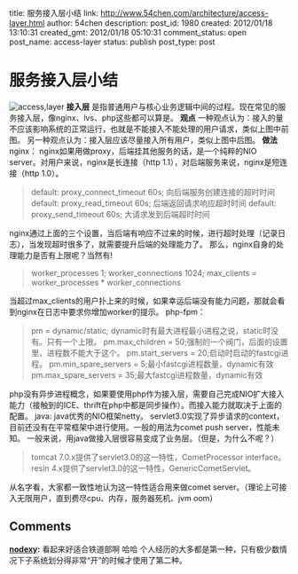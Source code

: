 title: 服务接入层小结
link: http://www.54chen.com/architecture/access-layer.html
author: 54chen
description: 
post_id: 1980
created: 2012/01/18 13:10:31
created_gmt: 2012/01/18 05:10:31
comment_status: open
post_name: access-layer
status: publish
post_type: post

# 服务接入层小结

![access,layer](http://img04.taobaocdn.com/imgextra/i4/13078490/T2evmjXahaXXXXXXXX_!!13078490.jpg) **接入层** 是指普通用户与核心业务逻辑中间的过程。现在常见的服务接入层，像nginx、lvs、php这些都可以算是。 **观点** 一种观点认为：接入的量不应该影响系统的正常运行，也就是不能接入不能处理的用户请求，类似上图中前图。 另一种观点认为：接入层应该尽量接入所有用户，类似上图中后图。 **做法** nginx： nginx如果用做proxy，后端挂其他服务的话，是一个纯粹的NIO server。对用户来说，nginx是长连接（http 1.1），对后端服务来说，nginx是短连接（http 1.0）。 

> default: proxy_connect_timeout 60s; 向后端服务创建连接的超时时间 default: proxy_read_timeout 60s; 后端返回请求响应超时时间 default: proxy_send_timeout 60s; 大请求发到后端超时时间

nginx通过上面的三个设置，当后端有响应不过来的时候，进行超时处理（记录日志），当发现超时很多了，就需要提升后端的处理能力了。 那么，nginx自身的处理能力是否有上限呢？当然有! 

> worker_processes 1; worker_connections 1024; max_clients = worker_processes * worker_connections 

当超过max_clients的用户扑上来的时候，如果幸运后端没有能力问题，那就会看到nginx在日志中要求你增加worker的提示。 php-fpm： 

> pm = dynamic/static; dynamic时有最大进程最小进程之说，static时没有。只有一个上限。 pm.max_children = 50;强制的一个阀门，后面的设置里，进程数不能大于这个。 pm.start_servers = 20;启动时启动的fastcgi进程。 pm.min_spare_servers = 5;最小fastcgi进程数量，dynamic有效 pm.max_spare_servers = 35;最大fastcgi进程数量，dynamic有效

php没有异步进程概念，如果要使用php作为接入层，需要自己完成NIO扩大接入能力（接触到的ICE、thrift在php中都是同步操作）。而接入能力就取决于上面的配置。 java: java优秀的NIO框架netty。 servlet3.0实现了异步请求的context，目前还没有在平常框架中进行使用。一般的用法为comet push server，性能未知。 一般来说，用java做接入层很容易变成了业务层。（但是，为什么不呢？） 

> tomcat 7.0.x提供了servlet3.0的这一特性，CometProcessor interface。 resin 4.x提供了servlet3.0的这一特性，GenericCometServlet。

从名字看，大家都一致性地认为这一特性适合用来做comet server。（理论上可接入无限用户，直到费尽cpu、内存，服务器死机、jvm oom）

## Comments

**[nodexy](#14272 "2012-01-18 13:37:46"):** 看起来好适合铁道部啊 哈哈 个人经历的大多都是第一种，只有极少数情况下子系统划分得非常“开”的时候才使用了第二种。

